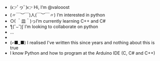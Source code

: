 - (👉ﾟヮﾟ)👉   Hi, I’m @valooost
- (〃￣︶￣)人(￣︶￣〃)   I’m interested in python
- ○( ＾皿＾)っI’m currently learning C++ and C#
- ƪ(˘⌣˘)ʃ   I’m looking to collaborate on python
- ...
- 
- (⌐■_■) I realised I've written this since years and nothing about this is true
- I know Python and how to program at the Arduino IDE (C, C# and C++)
  
<!---
valooost/valooost is a ✨ special ✨ repository because its `README.md` (this file) appears on your GitHub profile.
You can click the Preview link to take a look at your changes.
--->
